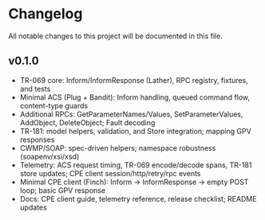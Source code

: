 # Changelog

All notable changes to this project will be documented in this file.

## v0.1.0

- TR-069 core: Inform/InformResponse (Lather), RPC registry, fixtures, and tests
- Minimal ACS (Plug + Bandit): Inform handling, queued command flow, content-type guards
- Additional RPCs: GetParameterNames/Values, SetParameterValues, AddObject, DeleteObject; Fault decoding
- TR-181: model helpers, validation, and Store integration; mapping GPV responses
- CWMP/SOAP: spec-driven helpers; namespace robustness (soapenv/xsi/xsd)
- Telemetry: ACS request timing, TR-069 encode/decode spans, TR-181 store updates; CPE client session/http/retry/rpc events
- Minimal CPE client (Finch): Inform → InformResponse → empty POST loop; basic GPV response
- Docs: CPE client guide, telemetry reference, release checklist; README updates
